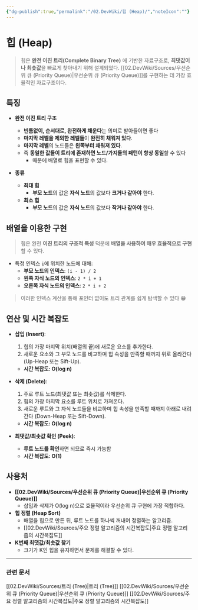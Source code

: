 ```yaml
---
{"dg-publish":true,"permalink":"/02.DevWiki/힙 (Heap)/","noteIcon":""}
---
```


# 힙 (Heap)

> 힙은 **완전 이진 트리(Complete Binary Tree)** 에 기반한 자료구조로, **최댓값이나 최솟값**을 빠르게 찾아내기 위해 설계되었다. [[02.DevWiki/Sources/우선순위 큐 (Priority Queue)\|우선순위 큐 (Priority Queue)]]를 구현하는 데 가장 효율적인 자료구조이다.

## 특징

-   **완전 이진 트리 구조**
	- **빈틈없이, 순서대로, 완전하게 채운다**는 의미로 받아들이면 좋다
	- **마지막 레벨을 제외한 레벨들**이 **완전히 채워져 있다**.
	- **마지막 레벨**의 노드들은 **왼쪽부터 채워져 있다**.
	- 즉 **동일한 값들이 트리에 존재하면 노드/가지들의 패턴이 항상 동일**할 수 있다 
		- 때문에 배열로 힙을 표현할 수 있다.

-   **종류**
	- **최대 힙**
		- **부모 노드**의 값은 **자식 노드**의 값보다 **크거나 같아야** 한다.
	- **최소 힙**
		- **부모 노드**의 값은 **자식 노드**의 값보다 **작거나 같아야** 한다.

## 배열을 이용한 구현

> 힙은 완전 **이진 트리의 구조적 특성** 덕분에 **배열을 사용하여 매우 효율적으로 구현**할 수 있다.

-   특정 인덱스 `i`에 위치한 노드에 대해:
    -   **부모 노드의 인덱스**: `(i - 1) / 2`
    -   **왼쪽 자식 노드의 인덱스**: `2 * i + 1`
    -   **오른쪽 자식 노드의 인덱스**: `2 * i + 2`

> 이러한 인덱스 계산을 통해 포인터 없이도 트리 관계를 쉽게 탐색할 수 있다 😁

## 연산 및 시간 복잡도

-   **삽입 (Insert)**:
    1.  힙의 가장 마지막 위치(배열의 끝)에 새로운 요소를 추가한다.
    2.  새로운 요소와 그 부모 노드를 비교하며 힙 속성을 만족할 때까지 위로 올라간다 (Up-Heap 또는 Sift-Up).
    -   **시간 복잡도: O(log n)**

-   **삭제 (Delete)**:
    1.  주로 루트 노드(최댓값 또는 최솟값)를 삭제한다.
    2.  힙의 가장 마지막 요소를 루트 위치로 가져온다.
    3.  새로운 루트와 그 자식 노드들을 비교하며 힙 속성을 만족할 때까지 아래로 내려간다 (Down-Heap 또는 Sift-Down).
    -   **시간 복잡도: O(log n)**

-   **최댓값/최솟값 확인 (Peek)**:
    -   **루트 노드를 확인**하면 되므로 즉시 가능함
    -   **시간 복잡도: O(1)**

## 사용처

-   **[[02.DevWiki/Sources/우선순위 큐 (Priority Queue)\|우선순위 큐 (Priority Queue)]]**
	- 삽입과 삭제가 O(log n)으로 효율적이라 우선순위 큐 구현에 가장 적합하다.
-   **힙 정렬 (Heap Sort)** 
	- 배열을 힙으로 만든 뒤, 루트 노드를 하나씩 꺼내어 정렬하는 알고리즘.
	- [[02.DevWiki/Sources/주요 정렬 알고리즘의 시간복잡도\|주요 정렬 알고리즘의 시간복잡도]]
-   **K번째 최댓값/최솟값 찾기**
	- 크기가 K인 힙을 유지하면서 문제를 해결할 수 있다.

---

### 관련 문서
[[02.DevWiki/Sources/트리 (Tree)\|트리 (Tree)]]
[[02.DevWiki/Sources/우선순위 큐 (Priority Queue)\|우선순위 큐 (Priority Queue)]]
[[02.DevWiki/Sources/주요 정렬 알고리즘의 시간복잡도\|주요 정렬 알고리즘의 시간복잡도]]
